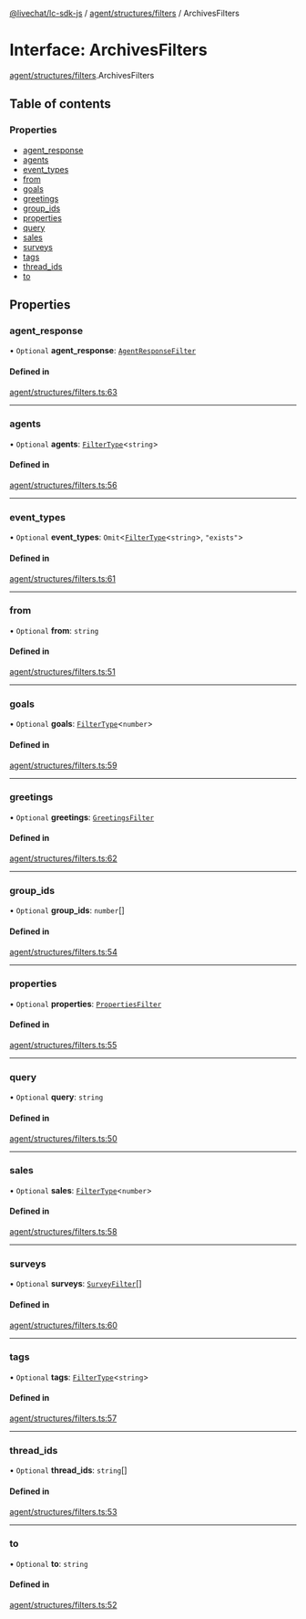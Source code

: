 [@livechat/lc-sdk-js](../README.md) / [agent/structures/filters](../modules/agent_structures_filters.md) / ArchivesFilters

# Interface: ArchivesFilters

[agent/structures/filters](../modules/agent_structures_filters.md).ArchivesFilters

## Table of contents

### Properties

- [agent\_response](agent_structures_filters.ArchivesFilters.md#agent_response)
- [agents](agent_structures_filters.ArchivesFilters.md#agents)
- [event\_types](agent_structures_filters.ArchivesFilters.md#event_types)
- [from](agent_structures_filters.ArchivesFilters.md#from)
- [goals](agent_structures_filters.ArchivesFilters.md#goals)
- [greetings](agent_structures_filters.ArchivesFilters.md#greetings)
- [group\_ids](agent_structures_filters.ArchivesFilters.md#group_ids)
- [properties](agent_structures_filters.ArchivesFilters.md#properties)
- [query](agent_structures_filters.ArchivesFilters.md#query)
- [sales](agent_structures_filters.ArchivesFilters.md#sales)
- [surveys](agent_structures_filters.ArchivesFilters.md#surveys)
- [tags](agent_structures_filters.ArchivesFilters.md#tags)
- [thread\_ids](agent_structures_filters.ArchivesFilters.md#thread_ids)
- [to](agent_structures_filters.ArchivesFilters.md#to)

## Properties

### agent\_response

• `Optional` **agent\_response**: [`AgentResponseFilter`](agent_structures_filters.AgentResponseFilter.md)

#### Defined in

[agent/structures/filters.ts:63](https://github.com/livechat/lc-sdk-js/blob/c7b3817/src/agent/structures/filters.ts#L63)

___

### agents

• `Optional` **agents**: [`FilterType`](agent_structures_filters.FilterType.md)<`string`\>

#### Defined in

[agent/structures/filters.ts:56](https://github.com/livechat/lc-sdk-js/blob/c7b3817/src/agent/structures/filters.ts#L56)

___

### event\_types

• `Optional` **event\_types**: `Omit`<[`FilterType`](agent_structures_filters.FilterType.md)<`string`\>, ``"exists"``\>

#### Defined in

[agent/structures/filters.ts:61](https://github.com/livechat/lc-sdk-js/blob/c7b3817/src/agent/structures/filters.ts#L61)

___

### from

• `Optional` **from**: `string`

#### Defined in

[agent/structures/filters.ts:51](https://github.com/livechat/lc-sdk-js/blob/c7b3817/src/agent/structures/filters.ts#L51)

___

### goals

• `Optional` **goals**: [`FilterType`](agent_structures_filters.FilterType.md)<`number`\>

#### Defined in

[agent/structures/filters.ts:59](https://github.com/livechat/lc-sdk-js/blob/c7b3817/src/agent/structures/filters.ts#L59)

___

### greetings

• `Optional` **greetings**: [`GreetingsFilter`](agent_structures_filters.GreetingsFilter.md)

#### Defined in

[agent/structures/filters.ts:62](https://github.com/livechat/lc-sdk-js/blob/c7b3817/src/agent/structures/filters.ts#L62)

___

### group\_ids

• `Optional` **group\_ids**: `number`[]

#### Defined in

[agent/structures/filters.ts:54](https://github.com/livechat/lc-sdk-js/blob/c7b3817/src/agent/structures/filters.ts#L54)

___

### properties

• `Optional` **properties**: [`PropertiesFilter`](agent_structures_structures.PropertiesFilter.md)

#### Defined in

[agent/structures/filters.ts:55](https://github.com/livechat/lc-sdk-js/blob/c7b3817/src/agent/structures/filters.ts#L55)

___

### query

• `Optional` **query**: `string`

#### Defined in

[agent/structures/filters.ts:50](https://github.com/livechat/lc-sdk-js/blob/c7b3817/src/agent/structures/filters.ts#L50)

___

### sales

• `Optional` **sales**: [`FilterType`](agent_structures_filters.FilterType.md)<`number`\>

#### Defined in

[agent/structures/filters.ts:58](https://github.com/livechat/lc-sdk-js/blob/c7b3817/src/agent/structures/filters.ts#L58)

___

### surveys

• `Optional` **surveys**: [`SurveyFilter`](agent_structures_filters.SurveyFilter.md)[]

#### Defined in

[agent/structures/filters.ts:60](https://github.com/livechat/lc-sdk-js/blob/c7b3817/src/agent/structures/filters.ts#L60)

___

### tags

• `Optional` **tags**: [`FilterType`](agent_structures_filters.FilterType.md)<`string`\>

#### Defined in

[agent/structures/filters.ts:57](https://github.com/livechat/lc-sdk-js/blob/c7b3817/src/agent/structures/filters.ts#L57)

___

### thread\_ids

• `Optional` **thread\_ids**: `string`[]

#### Defined in

[agent/structures/filters.ts:53](https://github.com/livechat/lc-sdk-js/blob/c7b3817/src/agent/structures/filters.ts#L53)

___

### to

• `Optional` **to**: `string`

#### Defined in

[agent/structures/filters.ts:52](https://github.com/livechat/lc-sdk-js/blob/c7b3817/src/agent/structures/filters.ts#L52)
